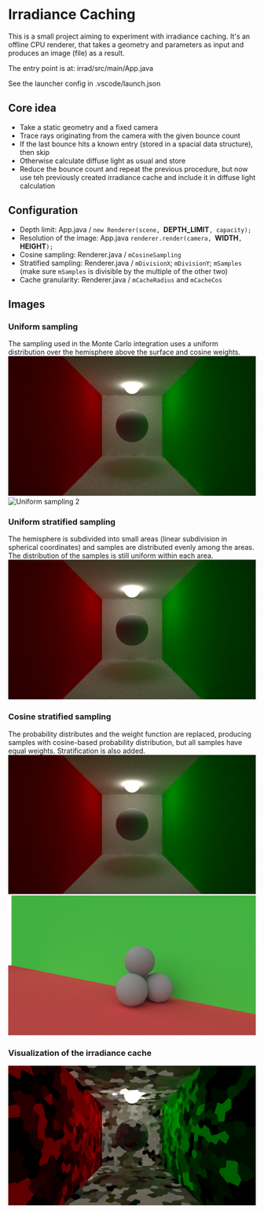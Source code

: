 # Irradiance Caching

This is a small project aiming to experiment with irradiance caching. It's an offline CPU renderer, that takes a geometry and parameters as input and produces an image (file) as a result.

The entry point is at: irrad/src/main/App.java

See the launcher config in .vscode/launch.json

## Core idea
* Take a static geometry and a fixed camera
* Trace rays originating from the camera with the given bounce count
* If the last bounce hits a known entry (stored in a spacial data structure), then skip
* Otherwise calculate diffuse light as usual and store
* Reduce the bounce count and repeat the previous procedure, but now use teh previously created irradiance cache and include it in diffuse light calculation

## Configuration
* Depth limit: App.java / `new Renderer(scene, `__DEPTH_LIMIT__`, capacity);`
* Resolution of the image: App.java `renderer.render(camera, `__WIDTH__`, `__HEIGHT__`);`
* Cosine sampling: Renderer.java / `mCosineSampling`
* Stratified sampling: Renderer.java / `mDivisionX`; `mDivisionY`; `mSamples` (make sure `mSamples` is divisible by the multiple of the other two)
* Cache granularity: Renderer.java / `mCacheRadius` and `mCacheCos`

## Images
### Uniform sampling
The sampling used in the Monte Carlo integration uses a uniform distribution over the hemisphere above the surface and cosine weights.
![Uniform sampling](irrad/Data/uniform.png)
![Uniform sampling 2](irrad/Data/2_uniform.png)
### Uniform stratified sampling
The hemisphere is subdivided into small areas (linear subdivision in spherical coordinates) and samples are distributed evenly among the areas. The distribution of the samples is still uniform within each area.
![Uniform Stratified](irrad/Data/uniform_stratified.png)
### Cosine stratified sampling
The probability distributes and the weight function are replaced, producing samples with cosine-based probability distribution, but all samples have equal weights. Stratification is also added.
![Cosine Stratified](irrad/Data/cosine_stratified.png)
![Cosine Stratified 2](irrad/Data/2_cosine_stratified.png)
### Visualization of the irradiance cache
![Irradiance Cache](irrad/Data/cached.png)
